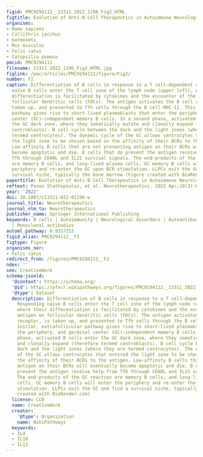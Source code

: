 ```yaml
---
figid: PMC9294112__13311_2022_1196_Fig2_HTML
figtitle: Evolution of Anti-B Cell Therapeutics in Autoimmune Neurological Diseases
organisms:
- Homo sapiens
- Callithrix jacchus
- marmosets
- Mus musculus
- Felis catus
- Catopsilia pomona
pmcid: PMC9294112
filename: 13311_2022_1196_Fig2_HTML.jpg
figlink: /pmc/articles/PMC9294112/figure/Fig2/
number: F2
caption: Differentiation of B cells in response to a T cell–dependent antigen. Responding
  naïve B cells enter the T cell zone of the lymph node (upper left), where their
  differentiation is facilitated by cytokines and the encounter of the antigen on
  follicular dendritic cells (FDCs). The antigen activates the B cell receptor, is
  taken up, and presented to Tfh cells through the B cell MHC-II. This initial, extrafollicular
  pathway gives rise to short-lived plasmablasts that enter the periphery, and germinal
  center (GC)–independent memory B cells. In a second phase, activated B cells enter
  the GC dark zone, where they somatically mutate and clonally expand (therefore termed
  centroblasts). B cell cycle between the dark and the light zones (where they are
  termed centrocytes). The dynamic cycle of the GC allows centrocytes that entered
  the light zone to be chosen based on the affinity of their BCRs to the antigen.
  Low-affinity B cells that are not presenting antigen on their BCRs will eventually
  become apoptotic and die. B cells that do present the antigen receive help from
  Tfh through CD40L and IL21 survival signals. The end-products of the GC reaction
  are memory B cells, and long-lived plasma cells. GC memory B cells will enter the
  periphery and re-enter the GC upon BCR stimulation. LLPCs exit the GC and find a
  survival niche, typically the bone marrow (Figure created with BioRender.com)
papertitle: Evolution of Anti-B Cell Therapeutics in Autoimmune Neurological Diseases.
reftext: Panos Stathopoulos, et al. Neurotherapeutics. 2022 Apr;19(3):691-710.
year: '2022'
doi: 10.1007/s13311-022-01196-w
journal_title: Neurotherapeutics
journal_nlm_ta: Neurotherapeutics
publisher_name: Springer International Publishing
keywords: B cells | Autoimmunity | Neurological disorders | Autoantibodies | Rituximab
  | Monoclonal antibodies
automl_pathway: 0.9357253
figid_alias: PMC9294112__F2
figtype: Figure
organisms_ner:
- Felis catus
redirect_from: /figures/PMC9294112__F2
ndex: ''
seo: CreativeWork
schema-jsonld:
  '@context': https://schema.org/
  '@id': https://pfocr.wikipathways.org/figures/PMC9294112__13311_2022_1196_Fig2_HTML.html
  '@type': Dataset
  description: Differentiation of B cells in response to a T cell–dependent antigen.
    Responding naïve B cells enter the T cell zone of the lymph node (upper left),
    where their differentiation is facilitated by cytokines and the encounter of the
    antigen on follicular dendritic cells (FDCs). The antigen activates the B cell
    receptor, is taken up, and presented to Tfh cells through the B cell MHC-II. This
    initial, extrafollicular pathway gives rise to short-lived plasmablasts that enter
    the periphery, and germinal center (GC)–independent memory B cells. In a second
    phase, activated B cells enter the GC dark zone, where they somatically mutate
    and clonally expand (therefore termed centroblasts). B cell cycle between the
    dark and the light zones (where they are termed centrocytes). The dynamic cycle
    of the GC allows centrocytes that entered the light zone to be chosen based on
    the affinity of their BCRs to the antigen. Low-affinity B cells that are not presenting
    antigen on their BCRs will eventually become apoptotic and die. B cells that do
    present the antigen receive help from Tfh through CD40L and IL21 survival signals.
    The end-products of the GC reaction are memory B cells, and long-lived plasma
    cells. GC memory B cells will enter the periphery and re-enter the GC upon BCR
    stimulation. LLPCs exit the GC and find a survival niche, typically the bone marrow (Figure
    created with BioRender.com)
  license: CC0
  name: CreativeWork
  creator:
    '@type': Organization
    name: WikiPathways
  keywords:
  - IL4
  - IL10
  - IL13
---
```


